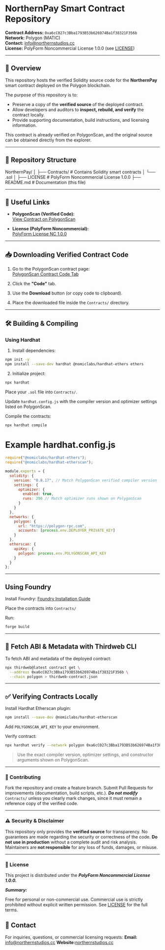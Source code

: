 # NorthernPay Smart Contract Repository

**Contract Address:** `0xa6cC027c3Bba1793B53b626974Ba1f38321F356b`  
**Network:** Polygon (MATIC)  
**Contact:** info@northernstudios.cc  
**License:** PolyForm Noncommercial License 1.0.0 (see [LICENSE](./LICENSE))

---

## 📖 Overview

This repository hosts the verified Solidity source code for the **NorthernPay** smart contract deployed on the Polygon blockchain.  

The purpose of this repository is to:
- Preserve a copy of the **verified source** of the deployed contract.  
- Allow developers and auditors to **inspect, rebuild, and verify** the contract locally.  
- Provide supporting documentation, build instructions, and licensing information.  

This contract is already verified on PolygonScan, and the original source can be obtained directly from the explorer.

---

## 📂 Repository Structure
NorthernPay/
│
├── Contracts/ # Contains Solidity smart contracts
│ └── <VerifiedContract>.sol
│
├── LICENSE # PolyForm Noncommercial License 1.0.0
├── README.md # Documentation (this file)

---

## 🔗 Useful Links

- **PolygonScan (Verified Code):**  
  [View Contract on PolygonScan](https://polygonscan.com/address/0xa6cC027c3Bba1793B53b626974Ba1f38321F356b#code)

- **License (PolyForm Noncommercial):**  
  [PolyForm License NC 1.0.0](https://polyformproject.org/licenses/noncommercial/1.0.0/)

---

## 📥 Downloading Verified Contract Code

1. Go to the PolygonScan contract page:  
   [PolygonScan Contract Code Tab](https://polygonscan.com/address/0xa6cC027c3Bba1793B53b626974Ba1f38321F356b#code)

2. Click the **"Code"** tab.  

3. Use the **Download** button (or copy code to clipboard).  

4. Place the downloaded file inside the `Contracts/` directory.  

---

## 🛠️ Building & Compiling

### Using Hardhat

1. Install dependencies:
```bash
npm init -y
npm install --save-dev hardhat @nomiclabs/hardhat-ethers ethers
```

2. Initialize project:
```bash
npx hardhat
```
Place your `.sol` file into `Contracts/`.

Update `hardhat.config.js` with the compiler version and optimizer settings listed on PolygonScan.

Compile the contracts:
```bash
npx hardhat compile
```

# Example hardhat.config.js
```js
require("@nomiclabs/hardhat-ethers");
require("@nomiclabs/hardhat-etherscan");

module.exports = {
  solidity: {
    version: "0.8.17", // Match PolygonScan verified compiler version
    settings: {
      optimizer: {
        enabled: true,
        runs: 200 // Match optimizer runs shown on PolygonScan
      }
    }
  },
  networks: {
    polygon: {
      url: "https://polygon-rpc.com",
      accounts: [process.env.DEPLOYER_PRIVATE_KEY]
    }
  },
  etherscan: {
    apiKey: {
      polygon: process.env.POLYGONSCAN_API_KEY
    }
  }
};
```
---

## Using Foundry

Install Foundry:
[Foundry Installation Guide](https://github.com/foundry-rs/foundry#installation)

Place the contracts into `Contracts/`

Run:
```bash
forge build
```
---

## 📡 Fetch ABI & Metadata with Thirdweb CLI

To fetch ABI and metadata of the deployed contract:
```bash
npx thirdweb@latest contract get \
  --address 0xa6cC027c3Bba1793B53b626974Ba1f38321F356b \
  --chain polygon > thirdweb-contract.json
```
---

## ✅ Verifying Contracts Locally

Install Hardhat Etherscan plugin:
```bash
npm install --save-dev @nomiclabs/hardhat-etherscan
```
Add `POLYGONSCAN_API_KEY` to your environment.

Verify contract:
```bash
npx hardhat verify --network polygon 0xa6cC027c3Bba1793B53b626974Ba1f38321F356b "<constructorArg1>" "<constructorArg2>"
```
> Use the exact compiler version, optimizer settings, and constructor arguments shown on PolygonScan.

---

### 🤝 Contributing

Fork the repository and create a feature branch.
Submit Pull Requests for improvements (documentation, build scripts, etc.).
***Do not modify*** `Contracts/` unless you clearly mark changes, since it must remain a reference copy of the verified code.

---

### ⚠️ Security & Disclaimer

This repository only provides the **verified source** for transparency.
No guarantees are made regarding the security or correctness of the code.
**Do not use in production** without a complete audit and risk analysis.
Maintainers are **not responsible** for any loss of funds, damages, or misuse.

---

### 📜 License

This project is distributed under the ***PolyForm Noncommercial License 1.0.0.***

***Summary:***

Free for personal or non-commercial use.
Commercial use is strictly prohibited without explicit written permission.
See [LICENSE](./LICENSE) for the full terms.

## 📧 Contact
For inquiries, questions, or commercial licensing requests:
**Email:** [info@northernstudios.cc](mailto:info@northernstudios.cc)
**Website:**[northernstudios.cc](https://northernpay.northernstudios.cc)
